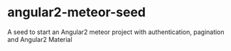 # angular2-meteor-seed
A seed to start an Angular2 meteor project with authentication, pagination and Angular2 Material
